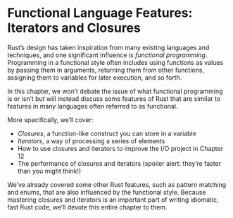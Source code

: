 # Functional Language Features: Iterators and Closures

Rust’s design has taken inspiration from many existing languages and
techniques, and one significant influence is _functional programming_.
Programming in a functional style often includes using functions as values by
passing them in arguments, returning them from other functions, assigning them
to variables for later execution, and so forth.

In this chapter, we won’t debate the issue of what functional programming is or
isn’t but will instead discuss some features of Rust that are similar to
features in many languages often referred to as functional.

More specifically, we’ll cover:

- _Closures_, a function-like construct you can store in a variable
- _Iterators_, a way of processing a series of elements
- How to use closures and iterators to improve the I/O project in Chapter 12
- The performance of closures and iterators (spoiler alert: they’re faster than
  you might think!)

We’ve already covered some other Rust features, such as pattern matching and
enums, that are also influenced by the functional style. Because mastering
closures and iterators is an important part of writing idiomatic, fast Rust
code, we’ll devote this entire chapter to them.
